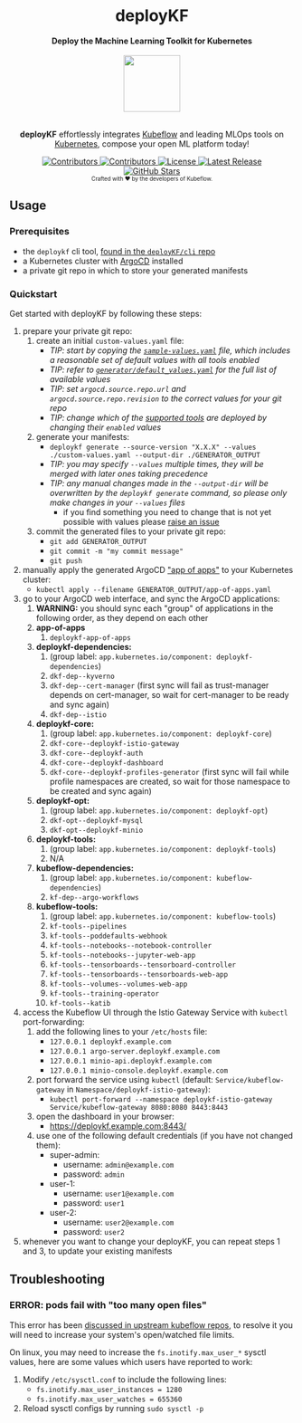<h1 align="center">deployKF</h1>

<div align="center">
  <b>Deploy the Machine Learning Toolkit for Kubernetes</b>
</div>

<br>

<div align="center">
  <a href="https://www.deploykf.org/" target="_blank" rel="noopener">
    <img src="https://www.deploykf.org/assets/images/logo_1/logo.svg" width="100">
  </a>
</div>

<br>

<p align="center">
  <b>deployKF</b> effortlessly integrates <a href="https://www.kubeflow.org/" target="_blank" rel="noopener">Kubeflow</a> and leading MLOps tools on <a href="https://kubernetes.io/" target="_blank" rel="noopener">Kubernetes</a>, compose your open ML platform today!
</p>

<div align="center">
  <a href="https://github.com/deployKF/deployKF/fork">
    <img alt="Contributors" src="https://img.shields.io/github/forks/deployKF/deployKF?style=flat-square&color=28a745">
  </a>
  <a href="https://github.com/deployKF/deployKF/graphs/contributors">
    <img alt="Contributors" src="https://img.shields.io/github/contributors/deployKF/deployKF?style=flat-square&color=28a745">
  </a>
  <a href="https://github.com/deployKF/deployKF/blob/master/LICENSE">
    <img alt="License" src="https://img.shields.io/github/license/deployKF/deployKF?style=flat-square&color=28a745">
  </a>
  <a href="https://github.com/deployKF/deployKF/releases">
    <img alt="Latest Release" src="https://img.shields.io/github/v/release/deployKF/deployKF?style=flat-square&color=6f42c1&label=latest%20release">
  </a>
  <br>
  <a href="https://github.com/deployKF/deployKF/stargazers">
    <img alt="GitHub Stars" src="https://img.shields.io/github/stars/deployKF/deployKF?style=for-the-badge&color=ffcb2f&label=Support%20with%20%E2%AD%90%20on%20GitHub">
  </a>
  <br>
  <sub><sub>Crafted with ❤️ by the developers of Kubeflow.</sub></sub>
</div>

## Usage

### Prerequisites

- the `deploykf` cli tool, [found in the `deployKF/cli` repo](https://github.com/deployKF/cli)
- a Kubernetes cluster with [ArgoCD](https://argo-cd.readthedocs.io/en/stable/getting_started/) installed
- a private git repo in which to store your generated manifests

### Quickstart

Get started with deployKF by following these steps:

1. prepare your private git repo:
    1. create an initial `custom-values.yaml` file:
        - _TIP: start by copying the [`sample-values.yaml`](sample-values.yaml) file, which includes a reasonable set of default values with all tools enabled_
        - _TIP: refer to [`generator/default_values.yaml`](generator/default_values.yaml) for the full list of available values_
        - _TIP: set `argocd.source.repo.url` and `argocd.source.repo.revision` to the correct values for your git repo_
        - _TIP: change which of the [supported tools](https://www.deploykf.org/reference/tools/) are deployed by changing their `enabled` values_
    2. generate your manifests:
        - `deploykf generate --source-version "X.X.X" --values ./custom-values.yaml --output-dir ./GENERATOR_OUTPUT`
        - _TIP: you may specify `--values` multiple times, they will be merged with later ones taking precedence_
        - _TIP: any manual changes made in the `--output-dir` will be overwritten by the `deploykf generate` command, so please only make changes in your `--values` files_
           - if you find something you need to change that is not yet possible with values please [raise an issue](https://github.com/deployKF/deployKF/issues)
    3. commit the generated files to your private git repo: 
        - `git add GENERATOR_OUTPUT`
        - `git commit -m "my commit message"`
        - `git push`
2. manually apply the generated ArgoCD ["app of apps"](https://argo-cd.readthedocs.io/en/stable/operator-manual/cluster-bootstrapping/#app-of-apps-pattern) to your Kubernetes cluster:
    - `kubectl apply --filename GENERATOR_OUTPUT/app-of-apps.yaml`
3. go to your ArgoCD web interface, and sync the ArgoCD applications:
    1. __WARNING:__ you should sync each "group" of applications in the following order, as they depend on each other
    2. __app-of-apps__
        1. `deploykf-app-of-apps`
    3. __deploykf-dependencies:__ 
        1. (group label: `app.kubernetes.io/component: deploykf-dependencies`)
        1. `dkf-dep--kyverno`
        2. `dkf-dep--cert-manager` (first sync will fail as trust-manager depends on cert-manager, so wait for cert-manager to be ready and sync again)
        3. `dkf-dep--istio`
    4. __deploykf-core:__ 
        1. (group label: `app.kubernetes.io/component: deploykf-core`)
        1. `dkf-core--deploykf-istio-gateway`
        2. `dkf-core--deploykf-auth`
        3. `dkf-core--deploykf-dashboard`
        4. `dkf-core--deploykf-profiles-generator` (first sync will fail while profile namespaces are created, so wait for those namespace to be created and sync again)
    5. __deploykf-opt:__ 
        1. (group label: `app.kubernetes.io/component: deploykf-opt`)
        1. `dkf-opt--deploykf-mysql`
        2. `dkf-opt--deploykf-minio`
    6. __deploykf-tools:__ 
        1. (group label: `app.kubernetes.io/component: deploykf-tools`)
        1. N/A
    7. __kubeflow-dependencies:__ 
        1. (group label: `app.kubernetes.io/component: kubeflow-dependencies`)
        1. `kf-dep--argo-workflows`
    8. __kubeflow-tools:__ 
        1. (group label: `app.kubernetes.io/component: kubeflow-tools`)
        1. `kf-tools--pipelines`
        2. `kf-tools--poddefaults-webhook`
        3. `kf-tools--notebooks--notebook-controller` 
        4. `kf-tools--notebooks--jupyter-web-app`
        5. `kf-tools--tensorboards--tensorboard-controller`
        6. `kf-tools--tensorboards--tensorboards-web-app`
        7. `kf-tools--volumes--volumes-web-app`
        8. `kf-tools--training-operator`
        9. `kf-tools--katib`
4. access the Kubeflow UI through the Istio Gateway Service with `kubectl` port-forwarding:
    1. add the following lines to your `/etc/hosts` file:
        - `127.0.0.1 deploykf.example.com` 
        - `127.0.0.1 argo-server.deploykf.example.com` 
        - `127.0.0.1 minio-api.deploykf.example.com` 
        - `127.0.0.1 minio-console.deploykf.example.com`
    2. port forward the service using `kubectl` (default: `Service/kubeflow-gateway` in `Namespace/deploykf-istio-gateway`):
        - `kubectl port-forward --namespace deploykf-istio-gateway Service/kubeflow-gateway 8080:8080 8443:8443`
    3. open the dashboard in your browser:
        - https://deploykf.example.com:8443/
    4. use one of the following default credentials (if you have not changed them):
        - super-admin:
            - username: `admin@example.com`
            - password: `admin`
        - user-1:
            - username: `user1@example.com`
            - password: `user1`
        - user-2:
            - username: `user2@example.com`
            - password: `user2`
5. whenever you want to change your deployKF, you can repeat steps 1 and 3, to update your existing manifests

## Troubleshooting

### ERROR: pods fail with "too many open files"

This error has been [discussed in upstream kubeflow repos](https://github.com/kubeflow/manifests/issues/2087), to resolve it you will need to increase your system's open/watched file limits.

On linux, you may need to increase the `fs.inotify.max_user_*` sysctl values, here are some values which users have reported to work:

1. Modify `/etc/sysctl.conf` to include the following lines:
    - `fs.inotify.max_user_instances = 1280`
    - `fs.inotify.max_user_watches = 655360`
2. Reload sysctl configs by running `sudo sysctl -p`